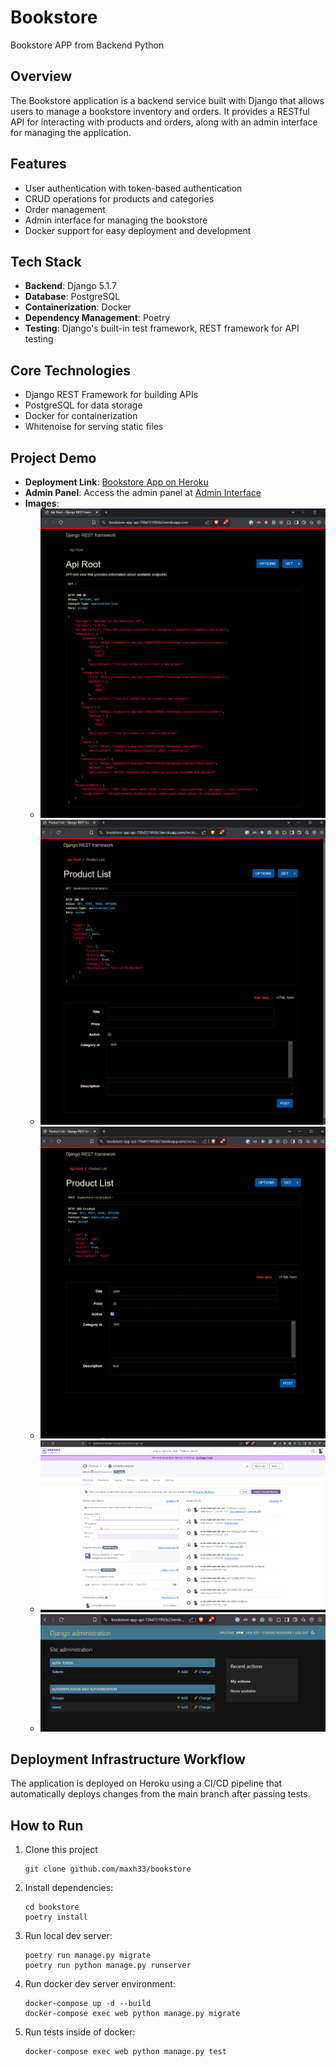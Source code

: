 # Bookstore

Bookstore APP from Backend Python

## Overview

The Bookstore application is a backend service built with Django that allows users to manage a bookstore inventory and orders. It provides a RESTful API for interacting with products and orders, along with an admin interface for managing the application.

## Features

- User authentication with token-based authentication
- CRUD operations for products and categories
- Order management
- Admin interface for managing the bookstore
- Docker support for easy deployment and development

## Tech Stack

- **Backend**: Django 5.1.7
- **Database**: PostgreSQL
- **Containerization**: Docker
- **Dependency Management**: Poetry
- **Testing**: Django's built-in test framework, REST framework for API testing

## Core Technologies

- Django REST Framework for building APIs
- PostgreSQL for data storage
- Docker for containerization
- Whitenoise for serving static files

## Project Demo

- **Deployment Link**: [Bookstore App on Heroku](https://bookstore-app-api-738d721992b2.herokuapp.com/)
- **Admin Panel**: Access the admin panel at [Admin Interface](https://bookstore-app-api-738d721992b2.herokuapp.com/admin/)
- **Images**: 
  - ![Root](assets/img/root.png)
  - ![Product List](assets/img/pList.png)
  - ![Insertion Test](assets/img/insertionTest.png)
  - ![Heroku Deploy](assets/img/herokuDeploy.png)
  - ![Admin Panel](assets/img/adminPainel.png)

## Deployment Infrastructure Workflow

The application is deployed on Heroku using a CI/CD pipeline that automatically deploys changes from the main branch after passing tests.

## How to Run

1. Clone this project

   ```shell
   git clone github.com/maxh33/bookstore
   ```

2. Install dependencies:

   ```shell
   cd bookstore
   poetry install
   ```

3. Run local dev server:

   ```shell
   poetry run manage.py migrate
   poetry run python manage.py runserver
   ```

4. Run docker dev server environment:

   ```shell
   docker-compose up -d --build 
   docker-compose exec web python manage.py migrate
   ```

5. Run tests inside of docker:

   ```shell
   docker-compose exec web python manage.py test
   ```

